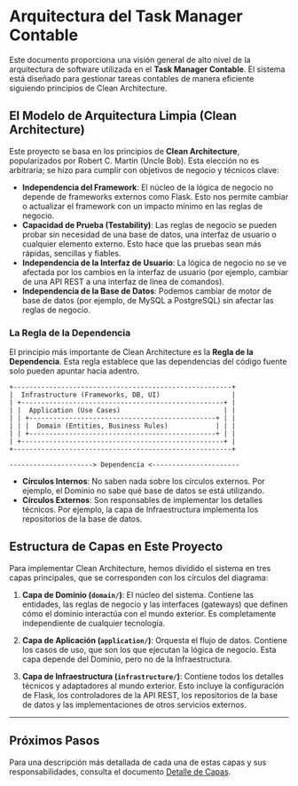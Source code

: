 # Arquitectura del Task Manager Contable

Este documento proporciona una visión general de alto nivel de la arquitectura de software utilizada en el **Task Manager Contable**. El sistema está diseñado para gestionar tareas contables de manera eficiente siguiendo principios de Clean Architecture.

## El Modelo de Arquitectura Limpia (Clean Architecture)

Este proyecto se basa en los principios de **Clean Architecture**, popularizados por Robert C. Martin (Uncle Bob). Esta elección no es arbitraria; se hizo para cumplir con objetivos de negocio y técnicos clave:

-   **Independencia del Framework**: El núcleo de la lógica de negocio no depende de frameworks externos como Flask. Esto nos permite cambiar o actualizar el framework con un impacto mínimo en las reglas de negocio.
-   **Capacidad de Prueba (Testability)**: Las reglas de negocio se pueden probar sin necesidad de una base de datos, una interfaz de usuario o cualquier elemento externo. Esto hace que las pruebas sean más rápidas, sencillas y fiables.
-   **Independencia de la Interfaz de Usuario**: La lógica de negocio no se ve afectada por los cambios en la interfaz de usuario (por ejemplo, cambiar de una API REST a una interfaz de línea de comandos).
-   **Independencia de la Base de Datos**: Podemos cambiar de motor de base de datos (por ejemplo, de MySQL a PostgreSQL) sin afectar las reglas de negocio.

### La Regla de la Dependencia

El principio más importante de Clean Architecture es la **Regla de la Dependencia**. Esta regla establece que las dependencias del código fuente solo pueden apuntar hacia adentro.

```text
+-------------------------------------------------------+
|  Infrastructure (Frameworks, DB, UI)                  |
| +---------------------------------------------------+ |
| |  Application (Use Cases)                          | |
| | +-----------------------------------------------+ | |
| | |  Domain (Entities, Business Rules)            | | |
| | +-----------------------------------------------+ | |
| +---------------------------------------------------+ |
+-------------------------------------------------------+

---------------------> Dependencia <----------------------
```

-   **Círculos Internos**: No saben nada sobre los círculos externos. Por ejemplo, el Dominio no sabe qué base de datos se está utilizando.
-   **Círculos Externos**: Son responsables de implementar los detalles técnicos. Por ejemplo, la capa de Infraestructura implementa los repositorios de la base de datos.

## Estructura de Capas en Este Proyecto

Para implementar Clean Architecture, hemos dividido el sistema en tres capas principales, que se corresponden con los círculos del diagrama:

1.  **Capa de Dominio (`domain/`)**: El núcleo del sistema. Contiene las entidades, las reglas de negocio y las interfaces (gateways) que definen cómo el dominio interactúa con el mundo exterior. Es completamente independiente de cualquier tecnología.

2.  **Capa de Aplicación (`application/`)**: Orquesta el flujo de datos. Contiene los casos de uso, que son los que ejecutan la lógica de negocio. Esta capa depende del Dominio, pero no de la Infraestructura.

3.  **Capa de Infraestructura (`infrastructure/`)**: Contiene todos los detalles técnicos y adaptadores al mundo exterior. Esto incluye la configuración de Flask, los controladores de la API REST, los repositorios de la base de datos y las implementaciones de otros servicios externos.

---

## Próximos Pasos

Para una descripción más detallada de cada una de estas capas y sus responsabilidades, consulta el documento [Detalle de Capas](./layers.md). 